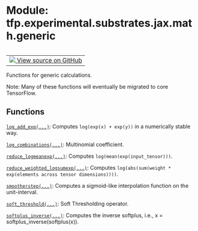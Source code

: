 <div itemscope itemtype="http://developers.google.com/ReferenceObject">
<meta itemprop="name" content="tfp.experimental.substrates.jax.math.generic" />
<meta itemprop="path" content="Stable" />
</div>

# Module: tfp.experimental.substrates.jax.math.generic


<table class="tfo-notebook-buttons tfo-api" align="left">

<td>
  <a target="_blank" href="https://github.com/tensorflow/probability/blob/master/tensorflow_probability/python/experimental/substrates/jax/math/generic.py">
    <img src="https://www.tensorflow.org/images/GitHub-Mark-32px.png" />
    View source on GitHub
  </a>
</td></table>



Functions for generic calculations.

<!-- Placeholder for "Used in" -->

Note: Many of these functions will eventually be migrated to core TensorFlow.

## Functions

[`log_add_exp(...)`](../../../../../tfp/experimental/substrates/jax/math/log_add_exp.md): Computes `log(exp(x) + exp(y))` in a numerically stable way.

[`log_combinations(...)`](../../../../../tfp/experimental/substrates/jax/math/log_combinations.md): Multinomial coefficient.

[`reduce_logmeanexp(...)`](../../../../../tfp/experimental/substrates/jax/math/generic/reduce_logmeanexp.md): Computes `log(mean(exp(input_tensor)))`.

[`reduce_weighted_logsumexp(...)`](../../../../../tfp/experimental/substrates/jax/math/reduce_weighted_logsumexp.md): Computes `log(abs(sum(weight * exp(elements across tensor dimensions))))`.

[`smootherstep(...)`](../../../../../tfp/experimental/substrates/jax/math/generic/smootherstep.md): Computes a sigmoid-like interpolation function on the unit-interval.

[`soft_threshold(...)`](../../../../../tfp/experimental/substrates/jax/math/generic/soft_threshold.md): Soft Thresholding operator.

[`softplus_inverse(...)`](../../../../../tfp/experimental/substrates/jax/math/softplus_inverse.md): Computes the inverse softplus, i.e., x = softplus_inverse(softplus(x)).

